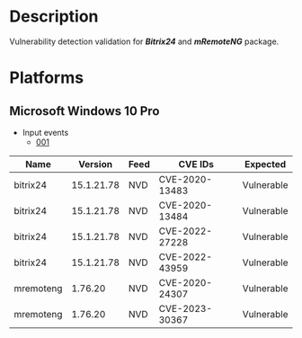 # Description

Vulnerability detection validation for **_Bitrix24_** and **_mRemoteNG_** package.

# Platforms

## Microsoft Windows 10 Pro

- Input events
  - [001](input_001.json)

| Name      | Version    | Feed | CVE IDs        | Expected   |
| --------- | ---------- | ---- | -------------- | ---------- |
| bitrix24  | 15.1.21.78 | NVD  | CVE-2020-13483 | Vulnerable |
| bitrix24  | 15.1.21.78 | NVD  | CVE-2020-13484 | Vulnerable |
| bitrix24  | 15.1.21.78 | NVD  | CVE-2022-27228 | Vulnerable |
| bitrix24  | 15.1.21.78 | NVD  | CVE-2022-43959 | Vulnerable |
| mremoteng | 1.76.20    | NVD  | CVE-2020-24307 | Vulnerable |
| mremoteng | 1.76.20    | NVD  | CVE-2023-30367 | Vulnerable |
